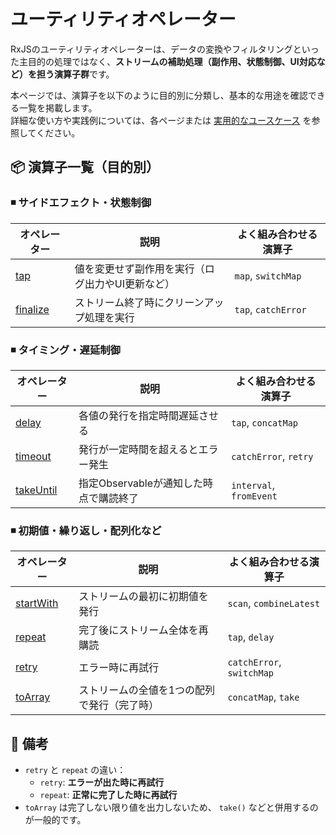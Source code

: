 # ユーティリティオペレーター

RxJSのユーティリティオペレーターは、データの変換やフィルタリングといった主目的の処理ではなく、**ストリームの補助処理（副作用、状態制御、UI対応など）を担う演算子群**です。

本ページでは、演算子を以下のように目的別に分類し、基本的な用途を確認できる一覧を掲載します。  
詳細な使い方や実践例については、各ページまたは [実用的なユースケース](./practical-use-cases.md) を参照してください。


## 📦 演算子一覧（目的別）

### ◾ サイドエフェクト・状態制御

| オペレーター | 説明 | よく組み合わせる演算子 |
|--------------|------|------------------|
| [tap](./tap.md) | 値を変更せず副作用を実行（ログ出力やUI更新など） | `map`, `switchMap` |
| [finalize](./finalize.md) | ストリーム終了時にクリーンアップ処理を実行 | `tap`, `catchError` |


### ◾ タイミング・遅延制御

| オペレーター | 説明 | よく組み合わせる演算子 |
|--------------|------|------------------|
| [delay](./delay.md) | 各値の発行を指定時間遅延させる | `tap`, `concatMap` |
| [timeout](./timeout.md) | 発行が一定時間を超えるとエラー発生 | `catchError`, `retry` |
| [takeUntil](./takeUntil.md) | 指定Observableが通知した時点で購読終了 | `interval`, `fromEvent` |


### ◾ 初期値・繰り返し・配列化など

| オペレーター | 説明 | よく組み合わせる演算子 |
|--------------|------|------------------|
| [startWith](./startWith.md) | ストリームの最初に初期値を発行 | `scan`, `combineLatest` |
| [repeat](./repeat.md) | 完了後にストリーム全体を再購読 | `tap`, `delay` |
| [retry](./retry.md) | エラー時に再試行 | `catchError`, `switchMap` |
| [toArray](./toArray.md) | ストリームの全値を1つの配列で発行（完了時） | `concatMap`, `take` |


## 📌 備考

- `retry` と `repeat` の違い：  
  - `retry`: **エラーが出た時に再試行**  
  - `repeat`: **正常に完了した時に再試行**
- `toArray` は完了しない限り値を出力しないため、 `take()` などと併用するのが一般的です。
